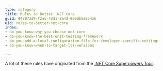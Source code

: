 ```yaml
---
type: category
title: Rules to Better .NET Core
guid: 948973d9-f2a6-40d1-8e4d-90edb5e85416
uid: rules-to-better-net-core
index:
- do-you-know-why-you-choose-net-core
- do-you-know-the-best-unit-testing-framework
- do-you-add-a-local-configuration-file-for-developer-specific-settings
- do-you-know-when-to-target-lts-versions

---
```

A lot of these rules have originated from the [.NET Core Superpowers Tour](https&#58;//www.ssw.com.au/ssw/Events/Training/NET-Core-Superpowers-Tour.aspx).

